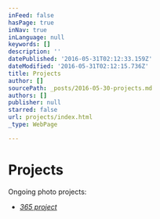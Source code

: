 ```yaml
---
inFeed: false
hasPage: true
inNav: true
inLanguage: null
keywords: []
description: ''
datePublished: '2016-05-31T02:12:33.159Z'
dateModified: '2016-05-31T02:12:15.736Z'
title: Projects
author: []
sourcePath: _posts/2016-05-30-projects.md
authors: []
publisher: null
starred: false
url: projects/index.html
_type: WebPage

---
```

# Projects

Ongoing photo projects:

* _[365 project][0]_

[0]: https://www.instagram.com/reeldavid/